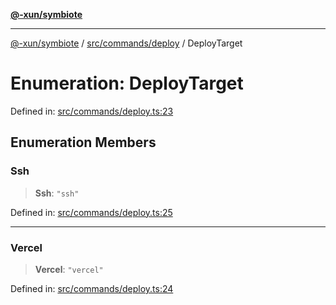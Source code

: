 [**@-xun/symbiote**](../../../../README.md)

***

[@-xun/symbiote](../../../../README.md) / [src/commands/deploy](../README.md) / DeployTarget

# Enumeration: DeployTarget

Defined in: [src/commands/deploy.ts:23](https://github.com/Xunnamius/symbiote/blob/2e19fbb73f32694e0ab61a9670538fab89e2de03/src/commands/deploy.ts#L23)

## Enumeration Members

### Ssh

> **Ssh**: `"ssh"`

Defined in: [src/commands/deploy.ts:25](https://github.com/Xunnamius/symbiote/blob/2e19fbb73f32694e0ab61a9670538fab89e2de03/src/commands/deploy.ts#L25)

***

### Vercel

> **Vercel**: `"vercel"`

Defined in: [src/commands/deploy.ts:24](https://github.com/Xunnamius/symbiote/blob/2e19fbb73f32694e0ab61a9670538fab89e2de03/src/commands/deploy.ts#L24)
